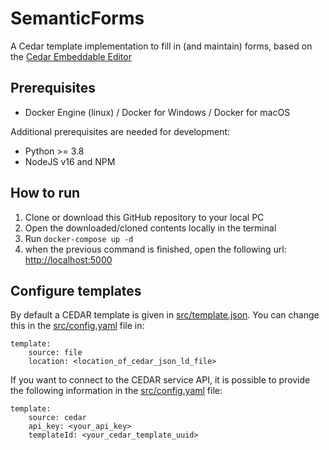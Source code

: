 # SemanticForms
A Cedar template implementation to fill in (and maintain) forms, based on the [Cedar Embeddable Editor](https://github.com/metadatacenter/cedar-embeddable-editor)

## Prerequisites
* Docker Engine (linux) / Docker for Windows / Docker for macOS

Additional prerequisites are needed for development:

* Python >= 3.8
* NodeJS v16 and NPM

## How to run
1. Clone or download this GitHub repository to your local PC
2. Open the downloaded/cloned contents locally in the terminal
3. Run `docker-compose up -d`
4. when the previous command is finished, open the following url: [http://localhost:5000](http://localhost:5000)

## Configure templates
By default a CEDAR template is given in [src/template.json](src/template.json). You can change this in the [src/config.yaml](src/config.yaml) file in:
```
template:
    source: file
    location: <location_of_cedar_json_ld_file>
```

If you want to connect to the CEDAR service API, it is possible to provide the following information in the [src/config.yaml](src/config.yaml) file:
```
template:
    source: cedar
    api_key: <your_api_key>
    templateId: <your_cedar_template_uuid>
```